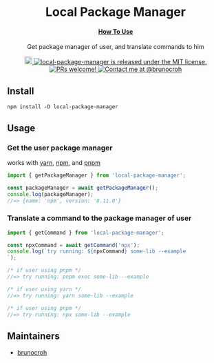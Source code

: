 <h1 align="center">
  Local Package Manager
</h1>

<h4 align="center">
  <a href="https://github.com/brunocroh/local-package-manager#usage">How To Use</a>
</h4>

<p align="center">
  Get package manager of user, and translate commands to him
</p>
<p align="center">
  <a href="https://badge.fury.io/js/local-package-manager">
    <img src="https://badge.fury.io/js/local-package-manager.svg" alt="npm version" height="18">
  </a>
  <a href="https://github.com/brunocroh/local-package-manager/blob/main/license">
    <img src="https://img.shields.io/badge/license-MIT-blue.svg" alt="local-package-manager is released under the MIT license." />
  </a>
  <a href="https://github.com/brunocroh/local-package-manager/pulls">
    <img src="https://img.shields.io/badge/PRs-welcome-brightgreen.svg?style=flat" alt="PRs welcome!" />
  </a>
  <a href="https://twitter.com/brunocroh">
    <img src="https://img.shields.io/twitter/follow/medusajs.svg?label=Contact%20me%20at%20@brunocroh" alt="Contact me at @brunocroh" />
  </a>
</p>

## Install

```
npm install -D local-package-manager
```

## Usage

### Get the user package manager
works with [yarn](https://classic.yarnpkg.com), [npm](https://docs.npmjs.com/), and [pnpm](https://pnpm.io/)
```js
import { getPackageManager } from 'local-package-manager';

const packageManager = await getPackageManager();
console.log(packageManager);
//=> {name: 'npm', version: '8.11.0'}
```

### Translate a command to the package manager of user
```js
import { getCommand } from 'local-package-manager';

const npxCommand = await getCommand('npx');
console.log(`try running: ${npxCommand} some-lib --example
`);

/* if user using pnpm */
//=> try running: pnpm exec some-lib --example

/* if user using yarn */
//=> try running: yarn some-lib --example

/* if user using pnpm */
//=> try running: npx some-lib --example
```
## Maintainers

- [brunocroh](https://github.com/brunocroh)
